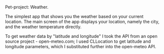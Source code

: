 Pet-project: Weather. 

The simplest app that shows you the weather based on your current location. 
The main screen of the app displays your location, namely the city, and the weather temperature directly. 

To get weather data by "latitude and longitude" I took the API from an open source project - open-meteo.com;
I used CLLocation to get latitude and longitude parameters, which I substituted further into the open-meteo API.
